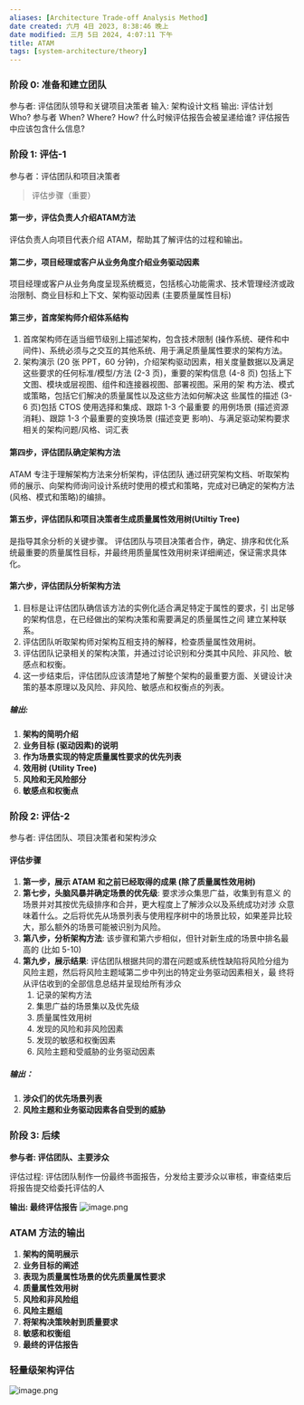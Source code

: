 ```yaml
---
aliases: [Architecture Trade-off Analysis Method]
date created: 六月 4日 2023, 8:38:46 晚上
date modified: 三月 5日 2024, 4:07:11 下午
title: ATAM
tags: [system-architecture/theory]
---
```


### 阶段 0: 准备和建立团队
参与者: 评估团队领导和关键项目决策者
输入: 架构设计文档
输出: 评估计划
	Who? 参与者 
	When? Where? How? 
	什么时候评估报告会被呈递给谁?
	评估报告中应该包含什么信息?

### 阶段 1: 评估-1
参与者：评估团队和项目决策者

>评估步骤（重要）
#### 第一步，评估负责人介绍ATAM方法
评估负责人向项目代表介绍 ATAM，帮助其了解评估的过程和输出。

#### 第二步，项目经理或客户从业务角度介绍业务驱动因素
项目经理或客户从业务角度呈现系统概览，包括核心功能需求、技术管理经济或政治限制、商业目标和上下文、架构驱动因素 (主要质量属性目标)

#### 第三步，首席架构师介绍体系结构
1. 首席架构师在适当细节级别上描述架构，包含技术限制 (操作系统、硬件和中间件)、系统必须与之交互的其他系统、用于满足质量属性要求的架构方法。
2. 架构演示 (20 张 PPT，60 分钟)，介绍架构驱动因素，相关度量数据以及满足这些要求的任何标准/模型/方法 (2-3 页)，重要的架构信息 (4-8 页) 包括上下文图、模块或层视图、组件和连接器视图、部署视图。采用的架 构方法、模式或策略，包括它们解决的质量属性以及这些方法如何解决这 些属性的描述 (3-6 页)包括 CTOS 使用选择和集成、跟踪 1-3 个最重要 的用例场景 (描述资源消耗)、跟踪 1-3 个最重要的变换场景 (描述变更 影响)、与满足驱动架构要求相关的架构问题/风格、词汇表

#### 第四步，评估团队确定架构方法
ATAM 专注于理解架构方法来分析架构，评估团队 通过研究架构文档、听取架构师的展示、向架构师询问设计系统时使用的模式和策略，完成对已确定的架构方法 (风格、模式和策略)的编排。

#### 第五步，评估团队和项目决策者生成质量属性效用树(Utiltiy Tree)
是指导其余分析的关键步骤。 评估团队与项目决策者合作，确定、排序和优化系统最重要的质量属性目标，并最终用质量属性效用树来详细阐述，保证需求具体化。

#### 第六步，评估团队分析架构方法
1. 目标是让评估团队确信该方法的实例化适合满足特定于属性的要求，引 出足够的架构信息，在已经做出的架构决策和需要满足的质量属性之间 建立某种联系。
2. 评估团队听取架构师对架构互相支持的解释，检查质量属性效用树。
3. 评估团队记录相关的架构决策，并通过讨论识别和分类其中风险、非风险、敏感点和权衡。
4. 这一步结束后，评估团队应该清楚地了解整个架构的最重要方面、关键设计决策的基本原理以及风险、非风险、敏感点和权衡点的列表。

##### 输出:
1. **架构的简明介绍**
2. **业务目标 (驱动因素)的说明**
3. **作为场景实现的特定质量属性要求的优先列表**
4. **效用树 (Utility Tree)**
5. **风险和无风险部分**
6. **敏感点和权衡点**

### 阶段 2: 评估-2
参与者: 评估团队、项目决策者和架构涉众 

#### 评估步骤
1. **第一步，展示 ATAM 和之前已经取得的成果 (除了质量属性效用树)**
2. **第七步，头脑风暴并确定场景的优先级**: 要求涉众集思广益，收集到有意义 的场景并对其按优先级排序和合并，更大程度上了解涉众以及系统成功对涉 众意味着什么。之后将优先从场景列表与使用程序树中的场景比较，如果差异比较大，那么额外的场景可能被识别为风险。
3. **第八步，分析架构方法**: 该步骤和第六步相似，但针对新生成的场景中排名最高的 (比如 5-10)
4. **第九步，展示结果**: 评估团队根据共同的潜在问题或系统性缺陷将风险分组为风险主题，然后将风险主题域第二步中列出的特定业务驱动因素相关，最 终将从评估收到的全部信息总结并呈现给所有涉众
	1. 记录的架构方法
	2. 集思广益的场景集以及优先级
	3. 质量属性效用树  
	4. 发现的风险和非风险因素  
	5. 发现的敏感和权衡因素  
	6. 风险主题和受威胁的业务驱动因素
##### 输出：
1. **涉众们的优先场景列表**  
2. **风险主题和业务驱动因素各自受到的威胁**

### 阶段 3: 后续
**参与者: 评估团队、主要涉众**

评估过程: 评估团队制作一份最终书面报告，分发给主要涉众以审核，审查结束后
将报告提交给委托评估的人

**输出: 最终评估报告**
![image.png](https://typora-tes.oss-cn-shanghai.aliyuncs.com/picgo/20230522161202.png)

### ATAM 方法的输出
1. **架构的简明展示**
2. **业务目标的阐述**
3. **表现为质量属性场景的优先质量属性要求**
4. **质量属性效用树**
5. **风险和非风险组**
6. **风险主题组**  
7. **将架构决策映射到质量要求**
8. **敏感和权衡组**  
9. **最终的评估报告**

### 轻量级架构评估
![image.png](https://typora-tes.oss-cn-shanghai.aliyuncs.com/picgo/20230522161410.png)
